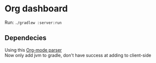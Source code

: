 # Org dashboard

Run: `./gradlew :server:run`

## Dependecies
Using this [Org-mode parser](https://github.com/iliayar/kotlin-org-mode) \
Now only add jvm to gradle, don't have success at adding to client-side
